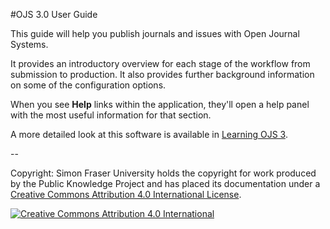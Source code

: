 #OJS 3.0 User Guide

This guide will help you publish journals and issues with Open Journal Systems.

It provides an introductory overview for each stage of the workflow from submission to production. It also provides further background information on some of the configuration options.

When you see **Help** links within the application, they'll open a help panel with the most useful information for that section.

A more detailed look at this software is available in [Learning OJS 3](https://docs.pkp.sfu.ca/learning-ojs/en/).

--

Copyright: Simon Fraser University holds the copyright for work produced by the Public Knowledge Project and has placed its documentation under a [Creative Commons Attribution 4.0 International License](http://creativecommons.org/licenses/by/4.0/).

[![](https://i.creativecommons.org/l/by/4.0/88x31.png "Creative Commons Attribution 4.0 International")](http://creativecommons.org/licenses/by/4.0/)



